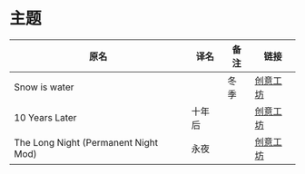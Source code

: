# 主题

| 原名                                 | 译名   | 备注 | 链接                                                                          |
| ------------------------------------ | ------ | ---- | ----------------------------------------------------------------------------- |
| Snow is water                        |        | 冬季 | [创意工坊](https://steamcommunity.com/sharedfiles/filedetails/?id=2704811006) |
| 10 Years Later                       | 十年后 |      | [创意工坊](https://steamcommunity.com/sharedfiles/filedetails/?id=2820757649) |
| The Long Night (Permanent Night Mod) | 永夜   |      | [创意工坊](https://steamcommunity.com/sharedfiles/filedetails/?id=2829087246) |
